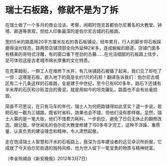 # 瑞士石板路，修就不是为了拆

在瑞士做了一个多月的商业洽谈、考察，闲暇时饱览首都伯尔尼著名的大教堂、钟塔、廊道等景观，但给人印象最深的是伯尔尼古城的石板路。 

宽约5米的路面用20平方厘米左右的青石板铺设，经年累月，行人的脚步将石板踩磨得油光锃亮，路两旁店铺顶部全向外延伸2米多，连成蜿蜒的廊道，店铺门面多有精美的哥特式浮雕，有的窗口垂下苍劲的古藤……在光洁细腻的石板路上信步，足可体验这座古老城市绵长厚重的文化特质。 

在克莱姆街，一群工人在维修下水井，有几块铺路石被撬了起来，我们见了却吃了一惊：这哪是石板，嵌入地下的竟是长约1尺的石桩！翻译告诉我们：伯尔尼古城区有二十几条这样的石板路，全是建于中世纪，至今已有600多年，路石下还铺有半米厚的石灰和沙砾混合的膏泥，就是用如今的坦克碾轧，路面也不会有丝毫损毁。 

简直不可思议，在只有马车的年代，瑞士人为何把路铺得如此坚实？退一步说，若把石桩一截为三铺路，既省时省料，效果也会不错，但他们没有那样做。显然，瑞士人算的是一笔大账，他们不惜费力耗料，一步到位，避免了日后无休止的翻修改造。据记载，举世闻名的伯尔尼大教堂修建了150多年才完工，这种不浮躁、重质量、认真负责的建设理念和精神，令人肃然起敬。 

走在饱浸瑞士人智慧和汗水的石板路上，我深为当年建设者的远见卓识所折服，它成就了今天伯尔尼街道的独特风格，也为世人留下一笔宝贵的物质与精神财富。 

（李金玲摘自《新安晚报》2012年3月7日）